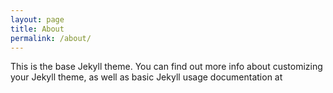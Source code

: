 ```yaml
---
layout: page
title: About
permalink: /about/
---
```


This is the base Jekyll theme. You can find out more info about customizing
your Jekyll theme, as well as basic Jekyll usage documentation at


